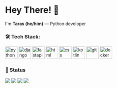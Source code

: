 # Hey There! 👋

I'm **Taras (he/him)** — Python developer

### 🛠 Tech Stack:

<p align="left">
  <img src="https://skillicons.dev/icons?i=python" alt="python" height="40" />
  <img src="https://skillicons.dev/icons?i=django" alt="django" height="40" />
  <img src="https://skillicons.dev/icons?i=fastapi" alt="fastapi" height="40" />
  <img src="https://skillicons.dev/icons?i=html" alt="html" height="40" />
  <img src="https://skillicons.dev/icons?i=css" alt="css" height="40" />
  <img src="https://skillicons.dev/icons?i=kotlin" alt="kotlin" height="40" />
  <img src="https://skillicons.dev/icons?i=git" alt="git" height="40" />
  <img src="https://skillicons.dev/icons?i=docker" alt="docker" height="40" />
</p>

### 💬 Status
<p>
  <img src="https://img.shields.io/badge/currently–online-brightgreen?style=flat-square" />
  <img src="https://img.shields.io/badge/working_on-Python%20Apps-blue?style=flat-square" />
  <img src="https://img.shields.io/badge/coding-Django/Flask-green?style=flat-square" />
  <img src="https://img.shields.io/badge/listening_to-LoFiBeats-yellow?style=flat-square" />
</p>


